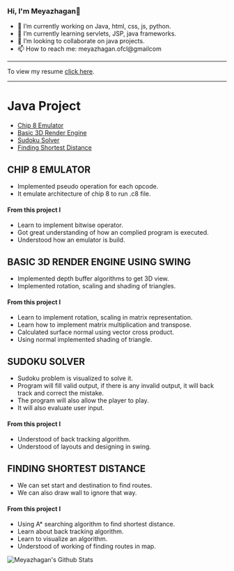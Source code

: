 ### Hi, I'm Meyazhagan👋

- 🔭 I’m currently working on Java, html, css, js, python.
- 🌱 I’m currently learning servlets, JSP, java frameworks.
- 👯 I’m looking to collaborate on java projects.
- 📫 How to reach me: meyazhagan.ofcl@gmailcom

---

To view my resume [click here](https://github.com/Meyazhagan/resume/blob/master/MEYAZHAGAN%20C%20N(resume).pdf).

---


# Java Project
- [Chip 8 Emulator](https://github.com/Meyazhagan/chip-8-emulator)
- [Basic 3D Render Engine](https://github.com/Meyazhagan/3d-render-engine)
- [Sudoku Solver](https://github.com/Meyazhagan/sudoku-solver)
- [Finding Shortest Distance](https://github.com/Meyazhagan/path-findind)

## CHIP 8 EMULATOR
- Implemented pseudo operation for each opcode.
- It emulate architecture of chip 8 to run .c8 file.
#### From this project I
- Learn to implement bitwise operator.
- Got great understanding of how an complied program is executed.
- Understood how an emulator is build.

## BASIC 3D RENDER ENGINE USING SWING
- Implemented depth buffer algorithms to get 3D view.
- Implemented rotation, scaling and shading of triangles.
#### From this project I
- Learn to implement rotation, scaling in matrix representation.
- Learn how to implement matrix multiplication and transpose.
- Calculated surface normal using vector cross product.
- Using normal implemented shading of triangle.

## SUDOKU SOLVER
- Sudoku problem is visualized to solve it.
- Program will fill valid output, if there is any invalid output, it will back track and correct the mistake.
- The program will also allow the player to play.
- It will also evaluate user input.
#### From this project I
- Understood of back tracking algorithm.
- Understood of layouts and designing in swing.

## FINDING SHORTEST DISTANCE
- We can set start and destination to find routes.
- We can also draw wall to ignore that way.
#### From this project I
- Using A* searching algorithm to find shortest distance.
- Learn about back tracking algorithm.
- Learn to visualize an algorithm.
- Understood of working of finding routes in map.

<img align="left" alt="Meyazhagan's Github Stats" src="https://github-readme-stats.vercel.app/api?username=Meyazhagan&show_icons=true&hide_border=true"/>
